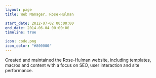 ```yaml
---
layout: page
title: Web Manager, Rose-Hulman

start_date: 2012-07-02 00:00:00
end_date: 2014-06-04 00:00:00
timeline: true

icon: code.png
icon_color: "#800000"
---  
```


Created and maintained the Rose-Hulman website, including templates, macros and content with a focus on SEO, user interaction and site performance.